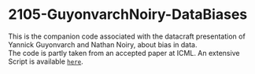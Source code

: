 # 2105-GuyonvarchNoiry-DataBiases

This is the companion code associated with the datacraft presentation of Yannick Guyonvarch and Nathan Noiry, about bias in data.  
The code is partly taken from an accepted paper at ICML. An extensive Script is available 
<a href="https://github.com/NathanNoiry/Transfer">``here``</a>.
